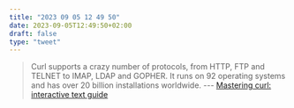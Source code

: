 ```yaml
---
title: "2023 09 05 12 49 50"
date: 2023-09-05T12:49:50+02:00
draft: false
type: "tweet"
---
```


> Curl supports a crazy number of protocols, from HTTP, FTP and TELNET to IMAP, LDAP and GOPHER. It runs on 92 operating systems and has over 20 billion installations worldwide. --- [Mastering curl: interactive text guide](https://antonz.org/mastering-curl/)
